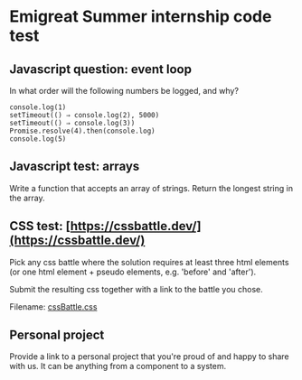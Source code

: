 # Emigreat Summer internship code test

## Javascript question: event loop

In what order will the following numbers be logged, and why?

```
console.log(1)
setTimeout(() ⇒ console.log(2), 5000)
setTimeout(() ⇒ console.log(3))
Promise.resolve(4).then(console.log)
console.log(5)
```

## Javascript test: arrays

Write a function that accepts an array of strings. Return the longest string in the array.

## CSS test: [https://cssbattle.dev/](https://cssbattle.dev/)
Pick any css battle where the solution requires at least three html elements (or one html element + pseudo elements, e.g. 'before' and 'after').

Submit the resulting css together with a link to the battle you chose.

Filename: [cssBattle.css](https://github.com/emigreat-dev/internship-code-test/blob/main/cssBattle.css)

## Personal project

Provide a link to a personal project that you're proud of and happy to share with us. It can be anything from a component to a system.
